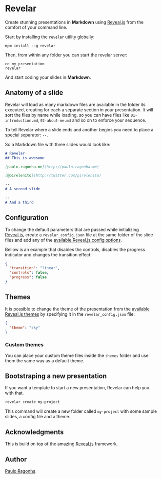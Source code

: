 # Revelar

Create stunning presentations in **Markdown** using [Reveal.js](https://github.com/hakimel/reveal.js) from the comfort of your command line.

Start by installing the `revelar` utility globally:

```shell
npm install --g revelar
```

Then, from within any folder you can start the revelar server:

```shell
cd my_presentation
revelar
```

And start coding your slides in **Markdown**.

## Anatomy of a slide

Revelar will load as many markdown files are available in the folder its executed, creating for each a separate section in your presentation. It will sort the files by name while loading, so you can have files like `01-introduction.md`, `02-about-me.md` and so on to enforce your sequence.

To tell Revelar where a slide ends and another begins you need to place a special separator: `--`.

So a Markdown file with three slides would look like:

```markdown
# Revelar
## This is awesome

[paulo.ragonha.me](http://paulo.ragonha.me)

[@pirelenito](http://twitter.com/pirelenito)

--
# A second slide

--
# And a third
```

## Configuration

To change the default parameters that are passed while initializing [Reveal.js](https://github.com/hakimel/reveal.js), create a `revelar_config.json` file at the same folder of the slide files and add any of the [available Reveal.js config options](https://github.com/hakimel/reveal.js#configuration).

Bellow is an example that disables the controls, disables the progress indicator and changes the transition effect:

```json
{
  "transition": "linear",
  "controls": false,
  "progress": false
}
```

## Themes

It is possible to change the theme of the presentation from the [available Reveal.js themes](https://github.com/hakimel/reveal.js#theming) by specifying it in the `revelar_config.json` file:

```json
{
  "theme": "sky"
}
```

### Custom themes

You can place your custom theme files inside the `themes` folder and use them the same way as a default theme.

## Bootstraping a new presentation

If you want a template to start a new presentation, Revelar can help you with that.

```bash
revelar create my-project
```

This command will create a new folder called `my-project` with some sample slides, a config file and a theme.

## Acknowledgments

This is build on top of the amazing [Reveal.js](https://github.com/hakimel/reveal.js) framework.

## Author

[Paulo Ragonha](http://paulo.ragonha.me).

